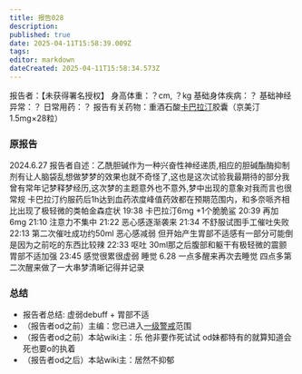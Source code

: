 ```yaml
---
title: 报告028
description: 
published: true
date: 2025-04-11T15:58:39.009Z
tags: 
editor: markdown
dateCreated: 2025-04-11T15:58:34.573Z
---
```


报告者：【未获得署名授权】
身高体重：？cm, ？kg
基础身体疾病：？
基础神经异常：？
日常用药：？
报告有关药物：重酒石酸[卡巴拉汀](/ChEI/)胶囊（京美汀1.5mg×28粒）

### 原报告
2024.6.27
报告者自述：乙酰胆碱作为一种兴奋性神经递质,相应的胆碱酯酶抑制剂有让人脑袋乱想做梦梦的效果也就不奇怪了,这也是这次试验我最期待的部分我曾有常年记梦释梦经历,这次梦的主题意外也不意外,梦中出现的意象对我而言也很常规
卡巴拉汀约服药后1h达到血药浓度峰值药效都在预期范围内，和多奈哌齐相比出现了极轻微的类帕金森症状
19:38 卡巴拉汀6mg +1个脆脆鲨
20:39 再加6mg
21:10 注意力不集中
21:22 恶心感逐渐袭来
21:34 不舒服试图手工催吐失败
22:13 第二次催吐成功约50ml 恶心感减弱 但开始产生胃部不适感有一部分可能倒是因为之前吃的东西比较辣
22:33 呕吐 30ml那之后腹部和躯干有极轻微的震颤 胃部不适加强
23:45 感觉很累很虚弱 睡觉
6.28 一点多醒来再次去睡觉
四点多第二次醒来做了一大串梦清晰记得并记录

### 总结
- 报告者总结: 虚弱debuff + 胃部不适
- （报告者od之前）主编：您已进入[一级警戒](/%E8%8D%AF%E7%89%A9%E8%AD%A6%E6%88%92/)范围
- （报告者od之前）本站wiki主：乐 他非要作死试试 od妹都特有的就算知道会死也要o的执着
- （报告者od之后）本站wiki主：居然不抑郁
